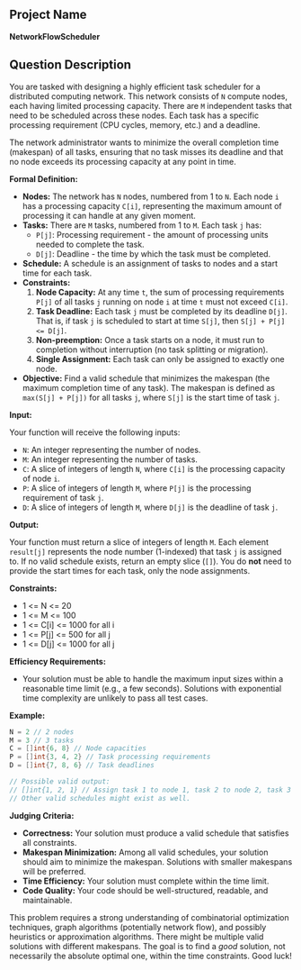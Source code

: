 ## Project Name

**NetworkFlowScheduler**

## Question Description

You are tasked with designing a highly efficient task scheduler for a distributed computing network. This network consists of `N` compute nodes, each having limited processing capacity. There are `M` independent tasks that need to be scheduled across these nodes. Each task has a specific processing requirement (CPU cycles, memory, etc.) and a deadline.

The network administrator wants to minimize the overall completion time (makespan) of all tasks, ensuring that no task misses its deadline and that no node exceeds its processing capacity at any point in time.

**Formal Definition:**

*   **Nodes:** The network has `N` nodes, numbered from 1 to `N`. Each node `i` has a processing capacity `C[i]`, representing the maximum amount of processing it can handle at any given moment.
*   **Tasks:** There are `M` tasks, numbered from 1 to `M`. Each task `j` has:
    *   `P[j]`: Processing requirement - the amount of processing units needed to complete the task.
    *   `D[j]`: Deadline - the time by which the task must be completed.
*   **Schedule:** A schedule is an assignment of tasks to nodes and a start time for each task.
*   **Constraints:**
    1.  **Node Capacity:** At any time `t`, the sum of processing requirements `P[j]` of all tasks `j` running on node `i` at time `t` must not exceed `C[i]`.
    2.  **Task Deadline:** Each task `j` must be completed by its deadline `D[j]`.  That is, if task `j` is scheduled to start at time `S[j]`, then `S[j] + P[j] <= D[j]`.
    3.  **Non-preemption:** Once a task starts on a node, it must run to completion without interruption (no task splitting or migration).
    4.  **Single Assignment:** Each task can only be assigned to exactly one node.
*   **Objective:** Find a valid schedule that minimizes the makespan (the maximum completion time of any task). The makespan is defined as `max(S[j] + P[j])` for all tasks `j`, where `S[j]` is the start time of task `j`.

**Input:**

Your function will receive the following inputs:

*   `N`: An integer representing the number of nodes.
*   `M`: An integer representing the number of tasks.
*   `C`: A slice of integers of length `N`, where `C[i]` is the processing capacity of node `i`.
*   `P`: A slice of integers of length `M`, where `P[j]` is the processing requirement of task `j`.
*   `D`: A slice of integers of length `M`, where `D[j]` is the deadline of task `j`.

**Output:**

Your function must return a slice of integers of length `M`. Each element `result[j]` represents the node number (1-indexed) that task `j` is assigned to. If no valid schedule exists, return an empty slice (`[]`). You do **not** need to provide the start times for each task, only the node assignments.

**Constraints:**

*   1 <= N <= 20
*   1 <= M <= 100
*   1 <= C\[i] <= 1000 for all i
*   1 <= P\[j] <= 500 for all j
*   1 <= D\[j] <= 1000 for all j

**Efficiency Requirements:**

*   Your solution must be able to handle the maximum input sizes within a reasonable time limit (e.g., a few seconds). Solutions with exponential time complexity are unlikely to pass all test cases.

**Example:**

```go
N = 2 // 2 nodes
M = 3 // 3 tasks
C = []int{6, 8} // Node capacities
P = []int{3, 4, 2} // Task processing requirements
D = []int{7, 8, 6} // Task deadlines

// Possible valid output:
// []int{1, 2, 1} // Assign task 1 to node 1, task 2 to node 2, task 3 to node 1
// Other valid schedules might exist as well.

```

**Judging Criteria:**

*   **Correctness:** Your solution must produce a valid schedule that satisfies all constraints.
*   **Makespan Minimization:** Among all valid schedules, your solution should aim to minimize the makespan. Solutions with smaller makespans will be preferred.
*   **Time Efficiency:** Your solution must complete within the time limit.
*   **Code Quality:** Your code should be well-structured, readable, and maintainable.

This problem requires a strong understanding of combinatorial optimization techniques, graph algorithms (potentially network flow), and possibly heuristics or approximation algorithms.  There might be multiple valid solutions with different makespans. The goal is to find a *good* solution, not necessarily the absolute optimal one, within the time constraints. Good luck!
